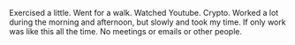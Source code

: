 Exercised a little. Went for a walk. Watched Youtube. Crypto. Worked a lot during the morning and afternoon, but slowly and took my time. If only work was like this all the time. No meetings or emails or other people.
